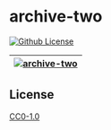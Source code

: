 # archive-two

[![Github License](https://img.shields.io/github/license/setetres/archive-two.svg?v=2)](https://github.com/setetres/archive-two/blob/master/LICENSE)

| [![archive-two](https://setetres.s3.amazonaws.com/setetres.st/img/share-archive-two.png?v=2&raw=true)](http://archive.setetres.st) |
| ---------------------------------------------------------------------------------------------------------------------------------- |

## License

[CC0-1.0]

[http://archive.setetres.st]: http://archive.setetres.st
[cc0-1.0]: http://creativecommons.org/licenses/cc0/1.0
